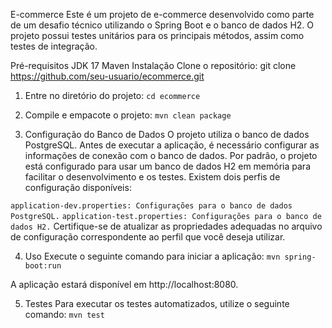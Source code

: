 E-commerce
Este é um projeto de e-commerce desenvolvido como parte de um desafio técnico utilizando o Spring Boot e o banco de dados H2. O projeto possui testes unitários para os principais métodos, assim como testes de integração.

Pré-requisitos
JDK 17
Maven
Instalação
Clone o repositório:
git clone https://github.com/seu-usuario/ecommerce.git

1. Entre no diretório do projeto:
`cd ecommerce`

2. Compile e empacote o projeto:
`mvn clean package`

3. Configuração do Banco de Dados
O projeto utiliza o banco de dados PostgreSQL. Antes de executar a aplicação, é necessário configurar as informações de conexão com o banco de dados. Por padrão, o projeto está configurado para usar um banco de dados H2 em memória para facilitar o desenvolvimento e os testes. Existem dois perfis de configuração disponíveis:

`application-dev.properties: Configurações para o banco de dados PostgreSQL.`
`application-test.properties: Configurações para o banco de dados H2.`
Certifique-se de atualizar as propriedades adequadas no arquivo de configuração correspondente ao perfil que você deseja utilizar.

4. Uso
Execute o seguinte comando para iniciar a aplicação:
`mvn spring-boot:run`

A aplicação estará disponível em http://localhost:8080.

5. Testes
Para executar os testes automatizados, utilize o seguinte comando:
`mvn test`
